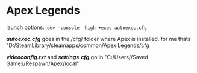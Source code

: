 # Apex Legends
launch options:`-dev -console -high +exec autoexec.cfg`

_**autoexec.cfg**_ goes in the /cfg/ folder where Apex is installed. for me thats "D:/SteamLibrary/steamapps/common/Apex Legends/cfg

_**videoconfig.txt**_ and _**settings.cfg**_ go in "C:/Users/<username>/Saved Games/Respawn/Apex/local"
